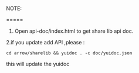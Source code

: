
NOTE:

=====

1. Open api-doc/index.html to get share lib api doc.

2.if you update add API ,please :

    cd arrow/sharelib && yuidoc . -c doc/yuidoc.json

this will update the yuidoc